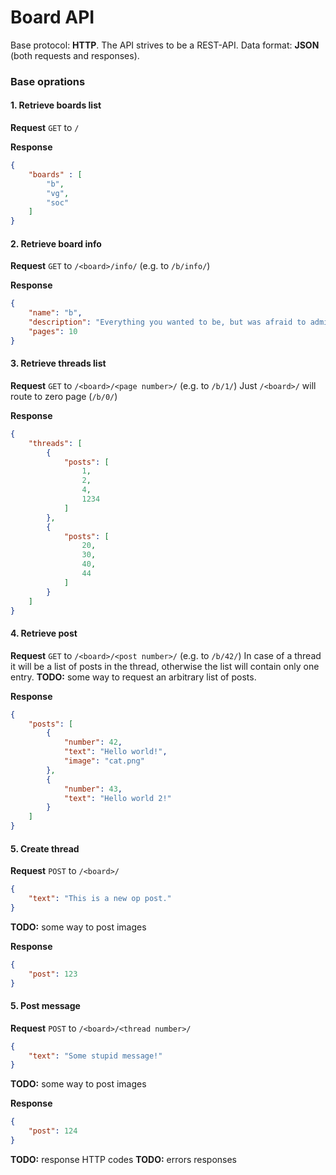 # Board API
Base protocol: **HTTP**.
The API strives to be a REST-API.
Data format: **JSON** (both requests and responses).

### Base oprations

#### 1. Retrieve boards list
**Request**
`GET` to `/`

**Response**
```json
{
    "boards" : [
        "b",
        "vg",
        "soc"
    ]
}
```

#### 2. Retrieve board info
**Request**
`GET` to `/<board>/info/` (e.g. to `/b/info/`)

**Response**
```json
{
    "name": "b",
    "description": "Everything you wanted to be, but was afraid to admit",
    "pages": 10
}
```

#### 3. Retrieve threads list
**Request**
`GET` to `/<board>/<page number>/` (e.g. to `/b/1/`)
Just `/<board>/` will route to zero page (`/b/0/`)

**Response**
```json
{
    "threads": [
        {
            "posts": [
                1,
                2,
                4,
                1234
            ]
        },
        {
            "posts": [
                20,
                30,
                40,
                44
            ]
        }
    ]
}
```
#### 4. Retrieve post
**Request**
`GET` to `/<board>/<post number>/` (e.g. to `/b/42/`)
In case of a thread it will be a list of posts in the thread, otherwise the list will contain only one entry.
**TODO:** some way to request an arbitrary list of posts.

**Response**
```json
{
    "posts": [
        {
            "number": 42,
            "text": "Hello world!",
            "image": "cat.png"
        },
        {
            "number": 43,
            "text": "Hello world 2!"
        }
    ]
}
```

#### 5. Create thread
**Request**
`POST` to `/<board>/`
```json
{
    "text": "This is a new op post."
}
```
**TODO:** some way to post images

**Response**
```json
{
    "post": 123
}
```

#### 5. Post message
**Request**
`POST` to `/<board>/<thread number>/`
```json
{
    "text": "Some stupid message!"
}
```
**TODO:** some way to post images

**Response**
```json
{
    "post": 124
}
```

**TODO:** response HTTP codes
**TODO:** errors responses

